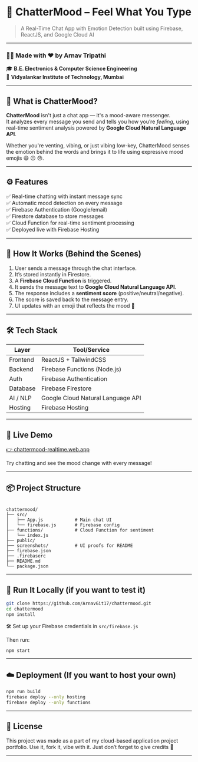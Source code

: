 
# 💬 ChatterMood – Feel What You Type

> A Real-Time Chat App with Emotion Detection built using Firebase, ReactJS, and Google Cloud AI

---

### 👨‍🎓 Made with ❤️ by Arnav Tripathi  
🎓 **B.E. Electronics & Computer Science Engineering**  
🏫 **Vidyalankar Institute of Technology, Mumbai**  

---

## 🌟 What is ChatterMood?

**ChatterMood** isn't just a chat app — it's a mood-aware messenger.  
It analyzes every message you send and tells you how you’re *feeling*, using real-time sentiment analysis powered by **Google Cloud Natural Language API**.

Whether you're venting, vibing, or just vibing low-key, ChatterMood senses the emotion behind the words and brings it to life using expressive mood emojis 😄 😐 😞.

---

## ⚙️ Features

✅ Real-time chatting with instant message sync  
✅ Automatic mood detection on every message  
✅ Firebase Authentication (Google/email)  
✅ Firestore database to store messages  
✅ Cloud Function for real-time sentiment processing  
✅ Deployed live with Firebase Hosting  

---


## 🧠 How It Works (Behind the Scenes)

1. User sends a message through the chat interface.
2. It’s stored instantly in Firestore.
3. A **Firebase Cloud Function** is triggered.
4. It sends the message text to **Google Cloud Natural Language API**.
5. The response includes a **sentiment score** (positive/neutral/negative).
6. The score is saved back to the message entry.
7. UI updates with an emoji that reflects the mood 🌈

---

## 🛠️ Tech Stack

| Layer       | Tool/Service                     |
|-------------|----------------------------------|
| Frontend    | ReactJS + TailwindCSS            |
| Backend     | Firebase Functions (Node.js)     |
| Auth        | Firebase Authentication          |
| Database    | Firebase Firestore               |
| AI / NLP    | Google Cloud Natural Language API|
| Hosting     | Firebase Hosting                 |

---

## 🚀 Live Demo

[👉 chattermood-realtime.web.app](https://chattermood-realtime.web.app)

Try chatting and see the mood change with every message!

---

## 📦 Project Structure

```

chattermood/
├── src/
│   ├── App.js            # Main chat UI
│   └── firebase.js       # Firebase config
├── functions/            # Cloud Function for sentiment
│   └── index.js
├── public/
├── screenshots/          # UI proofs for README
├── firebase.json
├── .firebaserc
├── README.md
└── package.json

````

---

## 🧪 Run It Locally (if you want to test it)

```bash
git clone https://github.com/ArnavGit17/chattermood.git
cd chattermood
npm install
````

🛠️ Set up your Firebase credentials in `src/firebase.js`

Then run:

```bash
npm start
```

---

## ☁️ Deployment (If you want to host your own)

```bash
npm run build
firebase deploy --only hosting
firebase deploy --only functions
```

---

## 📄 License

This project was made as a part of my cloud-based application project portfolio.
Use it, fork it, vibe with it. Just don’t forget to give credits 🌱

---


